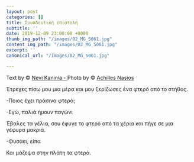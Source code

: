 ```yaml
---
layout: post
categories: []
title: Συνοδευτική επιστολή
subtitle: ''
date: 2019-12-09 23:00:00 +0000
thumb_img_path: "/images/02_MG_5061.jpg"
content_img_path: "/images/02_MG_5061.jpg"
excerpt: ''
canonical_url: "/images/02_MG_5061.jpg"

---
```

Text by © <a href="https://www.facebook.com/nevi.kaninia" target="blank">Nevi Kaninia - </a>Photo by © <a href="https://anikon.org/" target="blank">Achilles Nasios</a>

Έτρεχες πίσω μου μια μέρα και μου ξερίζωσες ένα φτερό από το στήθος.

\-Ποιος έχει πράσινα φτερά;

\-Εγώ, παλιά ήμουν παγώνι

Έβαλες τα γέλια, σου έφυγε το φτερό από τα χέρια και πήγε σε μια γέφυρα μακριά.

\-Φυσάει, είπα

Και μάζεψα στην πλάτη τα φτερά.